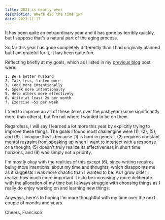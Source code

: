 ```yaml
---
title: 2021 is nearly over
description: Where did the time go?
date: 2021-11-17
---
```


It has been quite an extraordinary year and it has gone by terribly quickly, but I suppose that's a natural part of the aging process.

So far this year has gone completely differently than I had originally planned but I am grateful for it, it has been quite fun.

Reflecting briefly at my goals, which as I listed in my [previous blog](https://franciscojavierarceo.github.io/post/2021-goals) post were:

```
1. Be a better husband
2. Talk less, listen more
3. Cook more intentionally
4. Speak more intentionally
5. Help others more effectively
6. Write at least 2x per month
7. Exercise ~5x per week
```

I tried to improve on all of these items over the past year (some significantly more than others), but I'm not where I wanted to be on them.

Regardless, I will say I learned a lot more this year by explicitly trying to improve these things. The goals I found most challengine were (1), (2), (5), and (6). I imagine this is because (1) is hard in general, (2) requires constant mental restraint from speaking up when I want to interject with a response or a thought, (5) doesn't truly realize its effectiveness in short time horizons, and (6) was simply not a priority.

I'm mostly okay with the realities of this except (6), since writing requires being more intentional about my time and thoughts, which disappoints me as it suggests I was more chaotic than I wanted to be. As I grow older I realize how much more important it is to be increasingly more deliberate with the allocation of my time but I always struggle with choosing things as I really do enjoy working on and learning new things.

Anyways, here's to hoping I'm more thoughtful with my time over the next couple of months and years.

Cheers,
Francisco